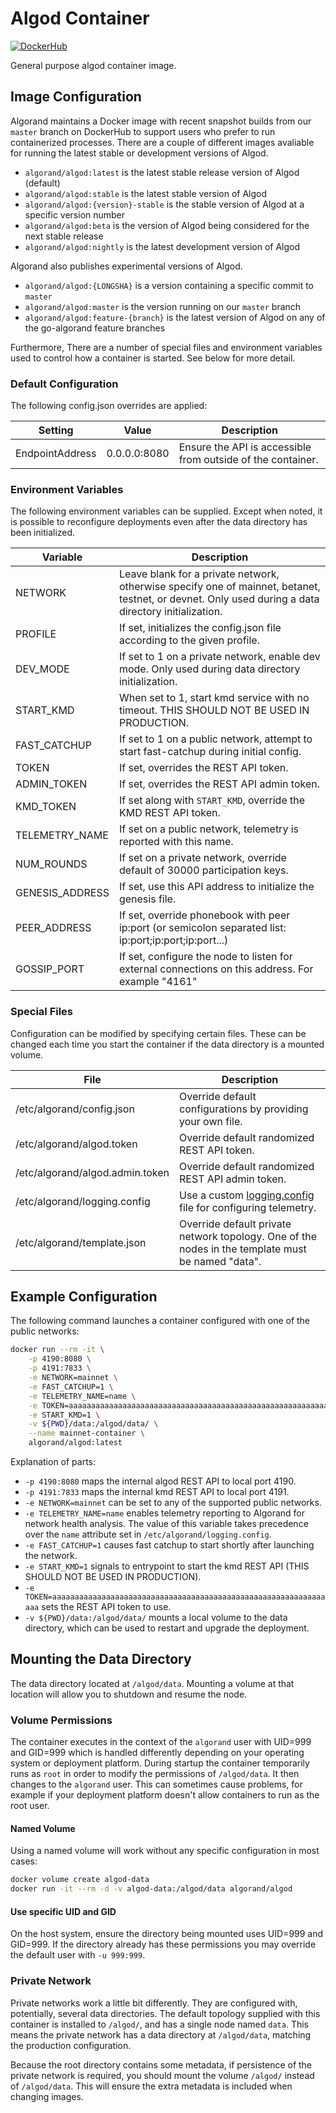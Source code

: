 # Algod Container

[![DockerHub](https://img.shields.io/badge/DockerHub-blue)](https://hub.docker.com/r/algorand/algod)

General purpose algod container image.

## Image Configuration

Algorand maintains a Docker image with recent snapshot builds from our `master` branch on DockerHub to support users who prefer to run containerized processes. There are a couple of different images avaliable for running the latest stable or development versions of Algod.

- `algorand/algod:latest` is the latest stable release version of Algod (default)
- `algorand/algod:stable` is the latest stable version of Algod
- `algorand/algod:{version}-stable` is the stable version of Algod at a specific version number
- `algorand/algod:beta` is the version of Algod being considered for the next stable release
- `algorand/algod:nightly` is the latest development version of Algod

Algorand also publishes experimental versions of Algod.

- `algorand/algod:{LONGSHA}` is a version containing a specific commit to `master`
- `algorand/algod:master` is the version running on our `master` branch
- `algorand/algod:feature-{branch}` is the latest version of Algod on any of the go-algorand feature branches

Furthermore, There are a number of special files and environment variables used to control how a container is started. See below for more detail.

### Default Configuration

The following config.json overrides are applied:

| Setting | Value | Description |
| ------- | ----- | ----------- |
| EndpointAddress | 0.0.0.0:8080 | Ensure the API is accessible from outside of the container. |

### Environment Variables

The following environment variables can be supplied. Except when noted, it is possible to reconfigure deployments even after the data directory has been initialized.

| Variable | Description |
| -------- | ----------- |
| NETWORK         | Leave blank for a private network, otherwise specify one of mainnet, betanet, testnet, or devnet. Only used during a data directory initialization. |
| PROFILE         | If set, initializes the config.json file according to the given profile. |
| DEV_MODE        | If set to 1 on a private network, enable dev mode. Only used during data directory initialization.                                                  |
| START_KMD       | When set to 1, start kmd service with no timeout. THIS SHOULD NOT BE USED IN PRODUCTION.                                                            |
| FAST_CATCHUP    | If set to 1 on a public network, attempt to start fast-catchup during initial config.                                                               |
| TOKEN           | If set, overrides the REST API token.                                                                                                               |
| ADMIN_TOKEN     | If set, overrides the REST API admin token.                                                                                                         |
| KMD_TOKEN       | If set along with `START_KMD`, override the KMD REST API token.                                                                                     |
| TELEMETRY_NAME  | If set on a public network, telemetry is reported with this name.                                                                                   |
| NUM_ROUNDS      | If set on a private network, override default of 30000 participation keys.                                                                          |
| GENESIS_ADDRESS | If set, use this API address to initialize the genesis file. |
| PEER_ADDRESS    | If set, override phonebook with peer ip:port (or semicolon separated list: ip:port;ip:port;ip:port...)                                              |
| GOSSIP_PORT     | If set, configure the node to listen for external connections on this address. For example "4161" |

### Special Files

Configuration can be modified by specifying certain files. These can be changed each time you start the container if the data directory is a mounted volume.

| File | Description |
| ---- | ----------- |
| /etc/algorand/config.json | Override default configurations by providing your own file. |
| /etc/algorand/algod.token | Override default randomized REST API token. |
| /etc/algorand/algod.admin.token | Override default randomized REST API admin token. |
| /etc/algorand/logging.config | Use a custom [logging.config](https://developer.algorand.org/docs/run-a-node/reference/telemetry-config/#configuration) file for configuring telemetry. |
 | /etc/algorand/template.json | Override default private network topology. One of the nodes in the template must be named "data".|

## Example Configuration

The following command launches a container configured with one of the public networks:

```bash
docker run --rm -it \
    -p 4190:8080 \
    -p 4191:7833 \
    -e NETWORK=mainnet \
    -e FAST_CATCHUP=1 \
    -e TELEMETRY_NAME=name \
    -e TOKEN=aaaaaaaaaaaaaaaaaaaaaaaaaaaaaaaaaaaaaaaaaaaaaaaaaaaaaaaaaaaaaaaa \
    -e START_KMD=1 \
    -v ${PWD}/data:/algod/data/ \
    --name mainnet-container \
    algorand/algod:latest
```

Explanation of parts:

* `-p 4190:8080` maps the internal algod REST API to local port 4190.
* `-p 4191:7833` maps the internal kmd REST API to local port 4191.
* `-e NETWORK=mainnet` can be set to any of the supported public networks.
* `-e TELEMETRY_NAME=name` enables telemetry reporting to Algorand for network health analysis. The value of this variable takes precedence over the `name` attribute set in `/etc/algorand/logging.config`.
* `-e FAST_CATCHUP=1` causes fast catchup to start shortly after launching the network.
* `-e START_KMD=1` signals to entrypoint to start the kmd REST API (THIS SHOULD NOT BE USED IN PRODUCTION).
* `-e TOKEN=aaaaaaaaaaaaaaaaaaaaaaaaaaaaaaaaaaaaaaaaaaaaaaaaaaaaaaaaaaaaaaaa` sets the REST API token to use.
* `-v ${PWD}/data:/algod/data/` mounts a local volume to the data directory, which can be used to restart and upgrade the deployment.

## Mounting the Data Directory

The data directory located at `/algod/data`. Mounting a volume at that location will allow you to shutdown and resume the node.

### Volume Permissions

The container executes in the context of the `algorand` user with UID=999 and GID=999 which is handled differently depending on your operating system or deployment platform. During startup the container temporarily runs as `root` in order to modify the permissions of `/algod/data`. It then changes to the `algorand` user. This can sometimes cause problems, for example if your deployment platform doesn't allow containers to run as the root user.

#### Named Volume

Using a named volume will work without any specific configuration in most cases:

```bash
docker volume create algod-data
docker run -it --rm -d -v algod-data:/algod/data algorand/algod
```

#### Use specific UID and GID

On the host system, ensure the directory being mounted uses UID=999 and GID=999. If the directory already has these permissions you may override the default user with `-u 999:999`.

### Private Network

Private networks work a little bit differently. They are configured with, potentially, several data directories. The default topology supplied with this container is installed to `/algod/`, and has a single node named `data`. This means the private network has a data directory at `/algod/data`, matching the production configuration.

Because the root directory contains some metadata, if persistence of the private network is required, you should mount the volume `/algod/` instead of `/algod/data`. This will ensure the extra metadata is included when changing images.
